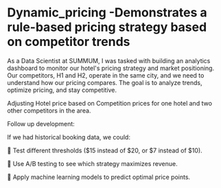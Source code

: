 # Dynamic_pricing -Demonstrates a rule-based pricing strategy based on competitor trends
As a Data Scientist at SUMMUM, I was tasked with building an analytics dashboard to monitor our hotel's pricing strategy and market positioning. Our competitors, H1 and H2, operate in the same city, and we need to understand how our pricing compares. The goal is to analyze trends, optimize pricing, and stay competitive.

Adjusting Hotel price based on Competition prices for one hotel and two other competitors in the area.

Follow up development:

If we had historical booking data, we could:

🔹 Test different thresholds ($15 instead of $20, or $7 instead of $10).

🔹 Use A/B testing to see which strategy maximizes revenue.

🔹 Apply machine learning models to predict optimal price points.
